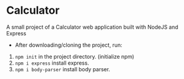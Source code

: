 # Calculator
A small project of a Calculator web application built with NodeJS and Express
- After downloading/cloning the project, run:
1) `npm init` in the project directory. (initialize npm)
2) `npm i express` install express.
3) `npm i body-parser` install body parser.
